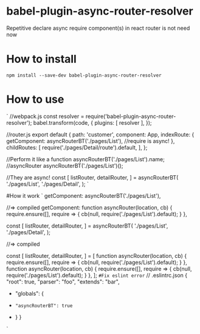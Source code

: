 # babel-plugin-async-router-resolver
Repetitive declare async require component(s) in react router is not need now

# How to install
`npm install --save-dev babel-plugin-async-router-resolver`

# How to use
`
  //webpack.js
  const resolver = require('babel-plugin-async-router-resolver');
  babel.transform(code, {
    plugins: [
      resolver
    ],
  });

  //router.js
  export default {
      path: 'customer',
      component: App,
      indexRoute: {
        getComponent: asyncRouterBT('./pages/List'), //require is async!
      },
      childRoutes: [
        require('./pages/Detail/route').default,
      ],
    };

  //Perform it like a function
  asyncRouterBT('./pages/List').name; //asyncRouter
  asyncRouterBT('./pages/List')();


  //They are async!
  const [
    listRouter,
    detailRouter,
  ] = asyncRouterBT(
    './pages/List',
    './pages/Detail',
  );
`

#How it work
`
  getComponent: asyncRouterBT('./pages/List'),

  //=> compiled
  getComponent: function asyncRouter(location, cb) {
    require.ensure([], require => {
      cb(null, require('./pages/List').default);
    }
  },

  const [
    listRouter,
    detailRouter,
  ] = asyncRouterBT(
    './pages/List',
    './pages/Detail',
  );

  //=> compiled

  const [
      listRouter,
      detailRouter,
    ] = [
      function asyncRouter(location, cb) {
        require.ensure([], require => {
          cb(null, require('./pages/List').default);
        }
      },
      function asyncRouter(location, cb) {
        require.ensure([], require => {
          cb(null, require('./pages/List').default);
        }
      },
    ];
`
#Fix eslint error
`
  // .eslintrc.json
  {
    "root": true,
    "parser": "foo",
    "extends": "bar",
+   "globals": {
+     "asyncRouterBT": true
+   }
  }

`

